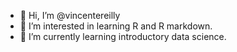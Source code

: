- 👋 Hi, I’m @vincentereilly
- 👀 I’m interested in learning R and R markdown.
- 🌱 I’m currently learning introductory data science.


<!---
vincentereilly/vincentereilly is a ✨ special ✨ repository because its `README.md` (this file) appears on your GitHub profile.
You can click the Preview link to take a look at your changes.
--->
